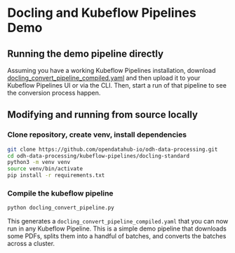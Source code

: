 # Docling and Kubeflow Pipelines Demo

## Running the demo pipeline directly

Assuming you have a working Kubeflow Pipelines installation, download [docling_convert_pipeline_compiled.yaml](docling_convert_pipeline_compiled.yaml) and then upload it to your Kubeflow Pipelines UI or via the CLI. Then, start a run of that pipeline to see the conversion process happen.

## Modifying and running from source locally

### Clone repository, create venv, install dependencies

```bash
git clone https://github.com/opendatahub-io/odh-data-processing.git
cd odh-data-processing/kubeflow-pipelines/docling-standard
python3 -m venv venv
source venv/bin/activate
pip install -r requirements.txt
```

### Compile the kubeflow pipeline

```bash
python docling_convert_pipeline.py
```

This generates a `docling_convert_pipeline_compiled.yaml` that you can now run in any Kubeflow Pipeline. This is a simple demo pipeline that downloads some PDFs, splits them into a handful of batches, and converts the batches across a cluster.
